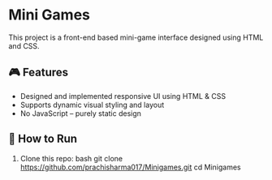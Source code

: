 # Mini Games

This project is a front-end based mini-game interface designed using HTML and CSS.

## 🎮 Features

- Designed and implemented responsive UI using HTML & CSS
- Supports dynamic visual styling and layout
- No JavaScript – purely static design

## 🚀 How to Run

1. Clone this repo:
   bash
   git clone https://github.com/prachisharma017/Minigames.git
   cd Minigames
